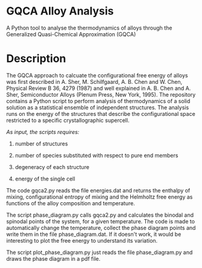 # GQCA Alloy Analysis
A Python tool to analyse the thermodynamics of alloys through the Generalized Quasi-Chemical Approximation (GQCA)

# Description
The GQCA approach to calcuate the configurational free energy of alloys was first described in A. Sher, M. Schilfgaard, A. B. Chen and W. Chen, Physical Review B 36, 4279 (1987) and well explained in A. B. Chen and A. Sher, Semiconductor Alloys (Plenum Press, New York, 1995). The repository contains a Python script to perform analysis of thermodynamics of a solid solution as a statistical ensemble of independent structures. The analysis runs on the energy of the structures that describe the configurational space restricted to a specific crystallographic supercell.

*As input, the scripts requires:*

1) number of structures

2) number of species substituted with respect to pure end members

3) degeneracy of each structure

4) energy of the single cell

The code gqca2.py reads the file energies.dat and returns the enthalpy of mixing, configurational entropy of mixing and the Helmholtz free energy as functions of the alloy composition and temperature.

The script phase_diagram.py calls gqca2.py and calculates the binodal and spinodal points of the system, for a given temperature. The code is made to automatically change the temperature, collect the phase diagram points and write them in the file phase_diagram.dat. If it doesn't work, it would be interesting to plot the free energy to understand its variation.

The script plot_phase_diagram.py just reads the file phase_diagram.py and draws the phase diagram in a pdf file. 
